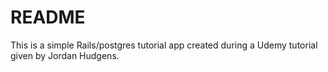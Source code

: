 # README

This is a simple Rails/postgres tutorial app created during a Udemy tutorial given by Jordan Hudgens.
